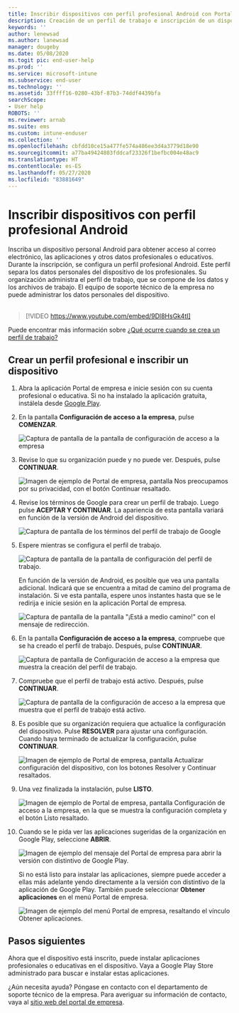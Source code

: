 ```yaml
---
title: Inscribir dispositivos con perfil profesional Android con Portal de empresa de Intune | Microsoft Docs
description: Creación de un perfil de trabajo e inscripción de un dispositivo con Portal de empresa de Intune.
keywords: ''
author: lenewsad
ms.author: lanewsad
manager: dougeby
ms.date: 05/08/2020
ms.togit pic: end-user-help
ms.prod: ''
ms.service: microsoft-intune
ms.subservice: end-user
ms.technology: ''
ms.assetid: 33ffff16-0280-43bf-87b3-74ddf4439bfa
searchScope:
- User help
ROBOTS: ''
ms.reviewer: arnab
ms.suite: ems
ms.custom: intune-enduser
ms.collection: ''
ms.openlocfilehash: cbfdd10ce15a477fe574a486ee3d4a3779d18e90
ms.sourcegitcommit: a77ba49424803fddcaf23326f1befbc004e48ac9
ms.translationtype: HT
ms.contentlocale: es-ES
ms.lasthandoff: 05/27/2020
ms.locfileid: "83881649"
---
```

# <a name="enroll-device-with-android-work-profile"></a>Inscribir dispositivos con perfil profesional Android

Inscriba un dispositivo personal Android para obtener acceso al correo electrónico, las aplicaciones y otros datos profesionales o educativos. Durante la inscripción, se configura un perfil profesional Android. Este perfil separa los datos personales del dispositivo de los profesionales. Su organización administra el perfil de trabajo, que se compone de los datos y los archivos de trabajo. El equipo de soporte técnico de la empresa no puede administrar los datos personales del dispositivo.  
</br>
> [!VIDEO https://www.youtube.com/embed/9Dl8HsGk4tI]

Puede encontrar más información sobre [¿Qué ocurre cuando se crea un perfil de trabajo?](what-happens-when-you-create-a-work-profile-android.md)

## <a name="create-work-profile-and-enroll-device"></a>Crear un perfil profesional e inscribir un dispositivo

1. Abra la aplicación Portal de empresa e inicie sesión con su cuenta profesional o educativa. Si no ha instalado la aplicación gratuita, instálela desde [Google Play](https://play.google.com/store/apps/details?id=com.microsoft.windowsintune.companyportal).  

2. En la pantalla **Configuración de acceso a la empresa**, pulse **COMENZAR**.  

    ![Captura de pantalla de la pantalla de configuración de acceso a la empresa](./media/access-setup-work-profile-1911.png)  

3. Revise lo que su organización puede y no puede ver. Después, pulse **CONTINUAR**. 

    ![Imagen de ejemplo de Portal de empresa, pantalla Nos preocupamos por su privacidad, con el botón Continuar resaltado.](./media/android-privacy-screen-1911.png)  

4. Revise los términos de Google para crear un perfil de trabajo. Luego pulse **ACEPTAR Y CONTINUAR**. La apariencia de esta pantalla variará en función de la versión de Android del dispositivo. 

    ![Captura de pantalla de los términos del perfil de trabajo de Google](./media/android-wp-05-1908.png)  

5. Espere mientras se configura el perfil de trabajo.  

    ![Captura de pantalla de la pantalla de configuración del perfil de trabajo.](./media/android-wp-05a-1908.png)  

   En función de la versión de Android, es posible que vea una pantalla adicional. Indicará que se encuentra a mitad de camino del programa de instalación. Si ve esta pantalla, espere unos instantes hasta que se le redirija e inicie sesión en la aplicación Portal de empresa.  

    ![Captura de pantalla de la pantalla "¡Está a medio camino!" con el mensaje de redirección.](./media/android-wp-05b-1908.png)  

6. En la pantalla **Configuración de acceso a la empresa**, compruebe que se ha creado el perfil de trabajo. Después, pulse **CONTINUAR**.  

    ![Captura de pantalla de Configuración de acceso a la empresa que muestra la creación del perfil de trabajo.](./media/work-profile-complete-1911.png)  

7. Compruebe que el perfil de trabajo está activo. Después, pulse **CONTINUAR**. 

    ![Captura de pantalla de la configuración de acceso a la empresa que muestra que el perfil de trabajo está activo.](./media/work-profile-active-1911.png)  

8. Es posible que su organización requiera que actualice la configuración del dispositivo. Pulse **RESOLVER** para ajustar una configuración. Cuando haya terminado de actualizar la configuración, pulse **CONTINUAR**.    

    ![Imagen de ejemplo de Portal de empresa, pantalla Actualizar configuración del dispositivo, con los botones Resolver y Continuar resaltados.](./media/resolve-settings-1911.png) 


9. Una vez finalizada la instalación, pulse **LISTO**.  

    ![Imagen de ejemplo de Portal de empresa, pantalla Configuración de acceso a la empresa, en la que se muestra la configuración completa y el botón Listo resaltado.](./media/work-profile-done-1911.png)  

10. Cuando se le pida ver las aplicaciones sugeridas de la organización en Google Play, seleccione **ABRIR**. 

    ![Imagen de ejemplo del mensaje del Portal de empresa para abrir la versión con distintivo de Google Play.](./media/get-apps-banner-android-2005.png) 

    Si no está listo para instalar las aplicaciones, siempre puede acceder a ellas más adelante yendo directamente a la versión con distintivo de la aplicación de Google Play. También puede seleccionar **Obtener aplicaciones** en el menú Portal de empresa.  

    ![Imagen de ejemplo del menú Portal de empresa, resaltando el vínculo Obtener aplicaciones.](./media/updated-drawer-android-2005.png) 



## <a name="next-steps"></a>Pasos siguientes  

Ahora que el dispositivo está inscrito, puede instalar aplicaciones profesionales o educativas en el dispositivo. Vaya a Google Play Store administrado para buscar e instalar estas aplicaciones. 

¿Aún necesita ayuda? Póngase en contacto con el departamento de soporte técnico de la empresa. Para averiguar su información de contacto, vaya al [sitio web del portal de empresa](https://go.microsoft.com/fwlink/?linkid=2010980).
